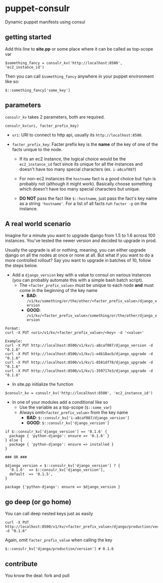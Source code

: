 # puppet-consulr
Dynamic puppet manifests using consul

## getting started
Add this line to **site.pp** or some place where it can be called as top-scope var

```
$something_fancy = consulr_kv('http://localhost:8500', 'ec2_instance_id')
```

Then you can call `$something_fancy` anywhere in your puppet environment like so:
```
$::something_fancy['some_key']
```

## parameters
`consulr_kv` takes 2 parameters, both are required.
```
consulr_kv(uri, facter_prefix_key)
```

* `uri`: URI to connect to http api, usually its `http://localhost:8500`.

* `facter_prefix_key`: Facter prefix key is the **name** of the key of one of the facts unique to the node.

  * If its an ec2 instance, the logical choice would be the `ec2_instance_id` fact since its unique for all the instances and doesn't have too many special characters (ex. `i-a8caf087`)

  * For non-ec2 instances the `hostname` fact is a good choice but `fqdn` is probably not (although it might work). Basically choose something which doesn't have too many special characters but unique.

  * **DO NOT** pass the fact like `$::hostname`, just pass the fact's key name as a string `'hostname'`. For a list of all facts run `facter -p` on the instance.

## A real world scenario
Imagine for a minute you want to upgrade django from 1.5 to 1.6 across 100 instances. You've tested the newer version and decided to upgrade in prod.

Usually the upgrade is all or nothing, meaning, you can either upgrade django on all the nodes at once or none at all. But what if you want to do a more controlled rollout? Say you want to upgrade in batches of 10, follow the steps below.

* Add a `django_version` key with a value to consul on various instances (you can probably automate this with a simple bash batch script).
  * The `<facter_prefix_value>` must be unique to each node **and** must come in the beginning of the key name
    * **BAD**: `/v1/kv/something/or/the/other/<facter_prefix_value>/django_version`
    * **GOOD**: `/v1/kv/<facter_prefix_value>/something/or/the/other/django_version`
```
Format:
curl -X PUT <uri>/v1/kv/<facter_prefix_value>/<key> -d '<value>'

Example:
curl -X PUT http://localhost:8500/v1/kv/i-a8caf087/django_version -d "0.1.6"
curl -X PUT http://localhost:8500/v1/kv/i-e4b18acb/django_upgrade -d "0.1.6"
curl -X PUT http://localhost:8500/v1/kv/i-8581df78/django_upgrade -d "0.1.6"
curl -X PUT http://localhost:8500/v1/kv/i-359717e3/django_upgrade -d "0.1.6"
```
* In site.pp initialize the function

```$consulr_kv = consulr_kv('http://localhost:8500', 'ec2_instance_id')```

* In one of your modules add a conditional like so
  * Use the variable as a top-scope (`$::some_var`)
  * Always omit`<facter_prefix_value>` from the key name
    * **BAD**: `$::consulr_kv['i-a8caf087/django_version']`
    * **GOOD**: `$::consulr_kv['django_version']`
```
if $::consulr_kv['django_version'] == '0.1.6' {
  package { 'python-django': ensure => '0.1.6' }
} else {
  package { 'python-django': ensure => installed }
}

### OR ###

$django_version = $::consulr_kv['django_version'] ? {
  '0.1.6'  => $::consulr_kv['django_version'],
  default  => '0.1.5',
}

package {'python-django': ensure => $django_version }
```

## go deep (or go home)
You can call deep nested keys just as easily
```
curl -X PUT http://localhost:8500/v1/kv/<facter_prefix_value>/django/production/version -d "0.1.6"
```
Again, omit `facter_prefix_value` when calling the key
```
$::consulr_kv['django/production/version'] # 0.1.6
```

## contribute
You know the deal: fork and pull
